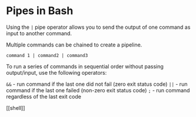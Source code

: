 
# Pipes in Bash

Using the `|` pipe operator allows you to send the output of one command as input to another command.

Multiple commands can be chained to create a pipeline.

```
command 1 | command2 | command3
```

To run a series of commands in sequential order without passing output/input, use the following operators:

`&&` - run command if the last one did not fail (zero exit status code)
`||` - run command if the last one failed (non-zero exit status code)
`;` - run command regardless of the last exit code

[[shell]]